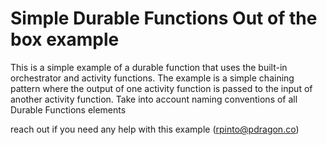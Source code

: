 ﻿# Simple  Durable Functions Out of the box example
This is a simple example of a durable function that uses the built-in orchestrator and activity functions. The example is a simple chaining pattern where the output of one activity function is passed to the input of another activity function.
Take into account naming conventions of all Durable Functions elements

reach out if you need any help with this example (rpinto@pdragon.co)
